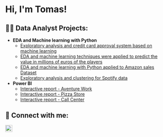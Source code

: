<h1>Hi, I'm Tomas!</h1>

<h2>👨‍💻 Data Analyst Projects:</h2>

- <b>EDA and Machine learning with Python</b>
  - [Exploratory analysis and credit card approval system based on machine learning](https://github.com/tomsierra77/Credit_card_project)
  - [EDA and machine learning techniques were applied to predict the value in millions of euros of the players](https://github.com/tomsierra77/Fifa_21_project)
  - [EDA and machine learning with Python applied to Amazon sales Dataset](https://github.com/tomsierra77/Amazon_sales_project)
  - [Exploratory analysis and clustering for Spotify data](https://github.com/tomsierra77/Spotify_project)
- <b>Power BI</b>
  - [Interactive report - Aventure Work](https://github.com/tomsierra77/Adventure_report_power_BI)
  - [Interactive report - Pizza Store](https://github.com/tomsierra77/Pizza_report_Power_BI)
  - [Interactive report - Call Center](https://github.com/tomsierra77/Call_center_project/)

<h2> 🤳 Connect with me: 
</h2>

[<img align="left" alt="Tomas Sierra | LinkedIn" width="22px" src="https://cdn.jsdelivr.net/npm/simple-icons@v3/icons/linkedin.svg" />][linkedin]

[linkedin]: https://www.linkedin.com/in/tomas-sierra-data-analyst/
